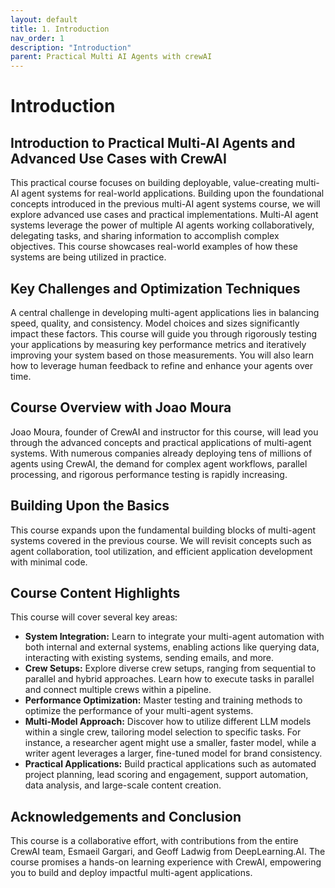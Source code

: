 ```yaml
---
layout: default
title: 1. Introduction
nav_order: 1
description: "Introduction"
parent: Practical Multi AI Agents with crewAI
---
```


# Introduction

## Introduction to Practical Multi-AI Agents and Advanced Use Cases with CrewAI

This practical course focuses on building deployable, value-creating multi-AI agent systems for real-world applications.  Building upon the foundational concepts introduced in the previous multi-AI agent systems course, we will explore advanced use cases and practical implementations.  Multi-AI agent systems leverage the power of multiple AI agents working collaboratively, delegating tasks, and sharing information to accomplish complex objectives.  This course showcases real-world examples of how these systems are being utilized in practice.

## Key Challenges and Optimization Techniques

A central challenge in developing multi-agent applications lies in balancing speed, quality, and consistency.  Model choices and sizes significantly impact these factors. This course will guide you through rigorously testing your applications by measuring key performance metrics and iteratively improving your system based on those measurements.  You will also learn how to leverage human feedback to refine and enhance your agents over time.

## Course Overview with Joao Moura

Joao Moura, founder of CrewAI and instructor for this course, will lead you through the advanced concepts and practical applications of multi-agent systems.  With numerous companies already deploying tens of millions of agents using CrewAI, the demand for complex agent workflows, parallel processing, and rigorous performance testing is rapidly increasing.

## Building Upon the Basics

This course expands upon the fundamental building blocks of multi-agent systems covered in the previous course.  We will revisit concepts such as agent collaboration, tool utilization, and efficient application development with minimal code.

## Course Content Highlights

This course will cover several key areas:

* **System Integration:** Learn to integrate your multi-agent automation with both internal and external systems, enabling actions like querying data, interacting with existing systems, sending emails, and more.
* **Crew Setups:** Explore diverse crew setups, ranging from sequential to parallel and hybrid approaches.  Learn how to execute tasks in parallel and connect multiple crews within a pipeline.
* **Performance Optimization:**  Master testing and training methods to optimize the performance of your multi-agent systems.
* **Multi-Model Approach:** Discover how to utilize different LLM models within a single crew, tailoring model selection to specific tasks.  For instance, a researcher agent might use a smaller, faster model, while a writer agent leverages a larger, fine-tuned model for brand consistency.
* **Practical Applications:**  Build practical applications such as automated project planning, lead scoring and engagement, support automation, data analysis, and large-scale content creation.

## Acknowledgements and Conclusion

This course is a collaborative effort, with contributions from the entire CrewAI team, Esmaeil Gargari, and Geoff Ladwig from DeepLearning.AI.  The course promises a hands-on learning experience with CrewAI, empowering you to build and deploy impactful multi-agent applications.
